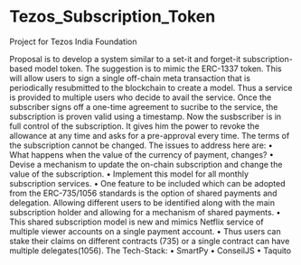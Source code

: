 # Tezos_Subscription_Token
Project for Tezos India Foundation

Proposal is to develop a system similar to a set-it and forget-it subscription-based model token. The suggestion is to mimic the ERC-1337 token. This will allow
users to sign a single off-chain meta transaction that is periodically resubmitted to the blockchain to
create a model. Thus a service is provided to multiple users who decide to avail the service. Once the
subscriber signs off a one-time agreement to sucribe to the service, the subscription is proven valid
using a timestamp. Now the susbscriber is in full control of the subscription. It gives him the power to
revoke the allowance at any time and asks for a pre-approval every time. The terms of the subscription
cannot be changed.
The issues to address here are:
• What happens when the value of the currency of payment, changes?
• Devise a mechanism to update the on-chain subscription and change the value of the
subscription.
• Implement this model for all monthly subscription services.
• One feature to be included which can be adopted from the ERC-735/1056 standards is the
option of shared payments and delegation. Allowing different users to be identified along with
the main subscription holder and allowing for a mechanism of shared payments.
• This shared subscription model is new and mimics Netflix service of multiple viewer accounts
on a single payment account.
• Thus users can stake their claims on different contracts (735) or a single contract can have
multiple delegates(1056).
The Tech-Stack:
• SmartPy
• ConseilJS
• Taquito
